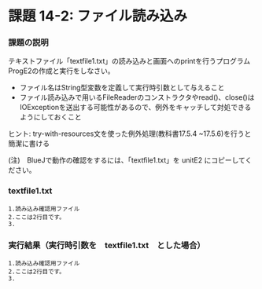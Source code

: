 # 課題 14-2: ファイル読み込み

### 課題の説明
テキストファイル「textfile1.txt」の読み込みと画面へのprintを行うプログラムProgE2の作成と実行をしなさい。

- ファイル名はString型変数を定義して実行時引数として与えること
- ファイル読み込みで用いるFileReaderのコンストラクタやread()、close()はIOExceptionを送出する可能性があるので、例外をキャッチして対処できるようにしておくこと

ヒント: try-with-resources文を使った例外処理(教科書17.5.4 ~17.5.6)を行うと簡潔に書ける

(注)　BlueJで動作の確認をするには、「textfile1.txt」を unitE2 にコピーしてください。
### textfile1.txt
```
1.読み込み確認用ファイル
2.ここは2行目です。
3.
```

### 実行結果（実行時引数を　textfile1.txt　とした場合）
```
1.読み込み確認用ファイル
2.ここは2行目です。
3.
```
